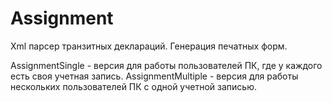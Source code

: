 # Assignment
Xml парсер транзитных деклараций. Генерация печатных форм.

AssignmentSingle - версия для работы пользователей ПК, где у каждого есть своя учетная запись.
AssignmentMultiple - версия для работы нескольких пользователей ПК с одной учетной записью.
